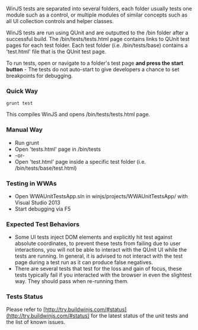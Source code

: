 WinJS tests are separated into several folders, each folder usually tests one module such as a control, or multiple modules of similar concepts such as all UI collection controls and helper classes.

WinJS tests are run using QUnit and are outputted to the /bin folder after a successful build. The /bin/tests/tests.html page contains links to QUnit test pages for each test folder. Each test folder (i.e. /bin/tests/base) contains a 'test.html' file that is the QUnit test page.

To run tests, open or navigate to a folder's test page **and press the start button** - The tests do not auto-start to give developers a chance to set breakpoints for debugging.

### Quick Way
```
grunt test
```
This compiles WinJS and opens /bin/tests/tests.html page.

### Manual Way
* Run grunt
* Open 'tests.html' page in /bin/tests
* -or-
* Open 'test.html' page inside a specific test folder (i.e. /bin/tests/base/test.html)

### Testing in WWAs
* Open WWAUnitTestsApp.sln in winjs/projects/WWAUnitTestsApp/ with Visual Studio 2013
* Start debugging via F5

### Expected Test Behaviors
* Some UI tests inject DOM elements and explicitly hit test against absolute coordinates, to prevent these tests from failing due to user interactions, you will not be able to interact with the QUnit UI while the tests are running. In general, it is advised to not interact with the test page during a test run as it can produce false negatives.
* There are several tests that test for the loss and gain of focus, these tests typically fail if you interacted with the browser in even the slightest way. They should pass when re-running them.

### Tests Status 
Please refer to [http://try.buildwinjs.com/#status](http://try.buildwinjs.com/#status) for the latest status of the unit tests and the list of known issues.